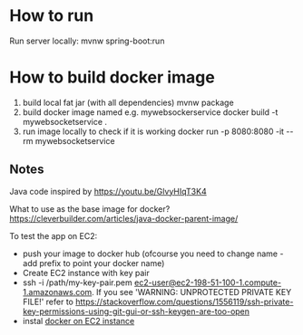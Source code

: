 # How to run
Run server locally: mvnw spring-boot:run

# How to build docker image
1) build local fat jar (with all dependencies)
    mvnw package
2) build docker image named e.g. mywebsockerservice
    docker build -t mywebsocketservice .
3) run image locally to check if it is working
    docker run -p 8080:8080 -it --rm mywebsocketservice

## Notes
Java code inspired by https://youtu.be/GlvyHIqT3K4

What to use as the base image for docker? https://cleverbuilder.com/articles/java-docker-parent-image/

To test the app on EC2:
* push your image to docker hub (ofcourse you need to change name - add prefix to point your docker name)
* Create EC2 instance with key pair
* ssh -i /path/my-key-pair.pem ec2-user@ec2-198-51-100-1.compute-1.amazonaws.com. If you see 'WARNING: UNPROTECTED PRIVATE KEY FILE!' refer to https://stackoverflow.com/questions/1556119/ssh-private-key-permissions-using-git-gui-or-ssh-keygen-are-too-open
* instal [docker on EC2 instance](https://bharadwajofficial.wordpress.com/2017/10/10/configure-docker-in-amazon-linux-ami/)